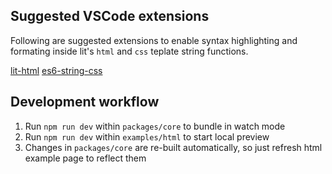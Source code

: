 ## Suggested VSCode extensions

Following are suggested extensions to enable syntax highlighting and formating inside lit's `html` and `css` teplate string functions.

[lit-html](https://marketplace.visualstudio.com/items?itemName=bierner.lit-html)
[es6-string-css](https://marketplace.visualstudio.com/items?itemName=bashmish.es6-string-css)

## Development workflow

1. Run `npm run dev` within `packages/core` to bundle in watch mode
2. Run `npm run dev` within `examples/html` to start local preview
3. Changes in `packages/core` are re-built automatically, so just refresh html example page to reflect them

